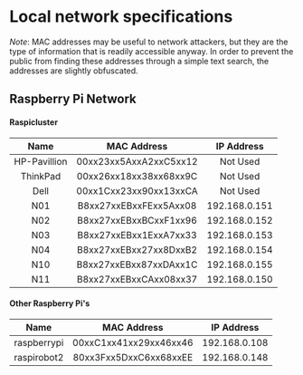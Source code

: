 # Local network specifications

*Note*:  MAC addresses may be useful to network attackers, but they are the type of information that is 
readily accessible anyway.  In order to prevent the public from finding these addresses through a simple
text search, the addresses are slightly obfuscated.

## Raspberry Pi Network

#### Raspicluster

|Name         |MAC Address           |IP Address   |
|:-----------:|:--------------------:|:-----------:|
|HP-Pavillion |00xx23xx5AxxA2xxC5xx12|Not Used|
|ThinkPad     |00xx26xx18xx38xx68xx9C|Not Used|
|Dell         |00xx1Cxx23xx90xx13xxCA|Not Used|
|N01          |B8xx27xxEBxxFExx5Axx08|192.168.0.151|
|N02          |B8xx27xxEBxxBCxxF1xx96|192.168.0.152|
|N03          |B8xx27xxEBxx1ExxA7xx33|192.168.0.153|
|N04          |B8xx27xxEBxx27xx8DxxB2|192.168.0.154|
|N10          |B8xx27xxEBxx87xxDAxx1C|192.168.0.155|
|N11          |B8xx27xxEBxxCAxx08xx37|192.168.0.150|

#### Other Raspberry Pi's

|Name       |MAC Address           |IP Address   |
|:---------:|:--------------------:|:-----------:|
|raspberrypi|00xxC1xx41xx29xx46xx46|192.168.0.108|
|raspirobot2|80xx3Fxx5DxxC6xx68xxEE|192.168.0.148|

